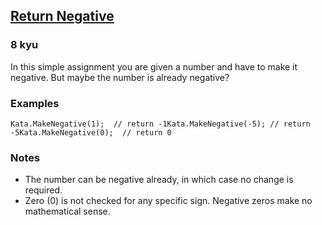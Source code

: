 <h2><a href=https://www.codewars.com/kata/55685cd7ad70877c23000102/train/csharp target="_blank">Return Negative</a></h2><h3>8 kyu</h3><p>In this simple assignment you are given a number and have to make it negative. But maybe the number is already negative?</p><h3 id="examples">Examples</h3><pre style="display: none;"><code class="language-text">Input:  1  =&gt;  Output: -1Input: -5  =&gt;  Output: -5Input:  0  =&gt;  Output:  0</code></pre><pre style="display: none;"><code class="language-c"><span class="cm-variable">makeNegative</span>(<span class="cm-number">1</span>);  <span class="cm-comment">// return -1</span><span class="cm-variable">makeNegative</span>(<span class="cm-operator">-</span><span class="cm-number">5</span>); <span class="cm-comment">// return -5</span><span class="cm-variable">makeNegative</span>(<span class="cm-number">0</span>);  <span class="cm-comment">// return 0</span></code></pre><pre style="display: none;"><code class="language-d"><span class="cm-variable">makeNegative</span>(<span class="cm-number">1</span>);  <span class="cm-comment">// return -1</span><span class="cm-variable">makeNegative</span>(<span class="cm-operator">-</span><span class="cm-number">5</span>); <span class="cm-comment">// return -5</span><span class="cm-variable">makeNegative</span>(<span class="cm-number">0</span>);  <span class="cm-comment">// return 0</span></code></pre><pre style="display: none;"><code class="language-cfml"><span class="cm-variable">makeNegative</span>(<span class="cm-number">1</span>);  <span class="cm-comment">// return -1</span><span class="cm-variable">makeNegative</span>(<span class="cm-operator">-</span><span class="cm-number">5</span>); <span class="cm-comment">// return -5</span><span class="cm-variable">makeNegative</span>(<span class="cm-number">0</span>);  <span class="cm-comment">// return 0</span></code></pre><pre><code class="language-csharp"><span class="cm-variable">Kata</span>.<span class="cm-variable">MakeNegative</span>(<span class="cm-number">1</span>);  <span class="cm-comment">// return -1</span><span class="cm-variable">Kata</span>.<span class="cm-variable">MakeNegative</span>(<span class="cm-operator">-</span><span class="cm-number">5</span>); <span class="cm-comment">// return -5</span><span class="cm-variable">Kata</span>.<span class="cm-variable">MakeNegative</span>(<span class="cm-number">0</span>);  <span class="cm-comment">// return 0</span></code></pre><pre style="display: none;"><code class="language-java"><span class="cm-variable">Kata</span>.<span class="cm-variable">makeNegative</span>(<span class="cm-number">1</span>);  <span class="cm-comment">// return -1</span><span class="cm-variable">Kata</span>.<span class="cm-variable">makeNegative</span>(<span class="cm-operator">-</span><span class="cm-number">5</span>); <span class="cm-comment">// return -5</span><span class="cm-variable">Kata</span>.<span class="cm-variable">makeNegative</span>(<span class="cm-number">0</span>);  <span class="cm-comment">// return 0</span></code></pre><pre style="display: none;"><code class="language-crystal"><span class="cm-variable">make_negative</span>(<span class="cm-number">1</span>);  <span class="cm-comment"># return -1</span><span class="cm-variable">make_negative</span>(<span class="cm-operator">-</span><span class="cm-number">5</span>); <span class="cm-comment"># return -5</span><span class="cm-variable">make_negative</span>(<span class="cm-number">0</span>);  <span class="cm-comment"># return 0</span></code></pre><pre style="display: none;"><code class="language-r"><span class="cm-variable">make_negative</span>(<span class="cm-number">1</span>)<span class="cm-semi">;</span>  <span class="cm-comment"># return -1</span><span class="cm-variable">make_negative</span>(<span class="cm-operator">-</span><span class="cm-number">5</span>)<span class="cm-semi">;</span> <span class="cm-comment"># return -5</span><span class="cm-variable">make_negative</span>(<span class="cm-number">0</span>)<span class="cm-semi">;</span>  <span class="cm-comment"># return 0</span></code></pre><pre style="display: none;"><code class="language-python"><span class="cm-variable">make_negative</span>(<span class="cm-number">1</span>);  <span class="cm-comment"># return -1</span><span class="cm-variable">make_negative</span>(<span class="cm-operator">-</span><span class="cm-number">5</span>); <span class="cm-comment"># return -5</span><span class="cm-variable">make_negative</span>(<span class="cm-number">0</span>);  <span class="cm-comment"># return 0</span></code></pre><pre style="display: none;"><code class="language-javascript"><span class="cm-variable">makeNegative</span>(<span class="cm-number">1</span>);    <span class="cm-comment">// return -1</span><span class="cm-variable">makeNegative</span>(<span class="cm-operator">-</span><span class="cm-number">5</span>);   <span class="cm-comment">// return -5</span><span class="cm-variable">makeNegative</span>(<span class="cm-number">0</span>);    <span class="cm-comment">// return 0</span><span class="cm-variable">makeNegative</span>(<span class="cm-number">0.12</span>); <span class="cm-comment">// return -0.12</span></code></pre><pre style="display: none;"><code class="language-dart"><span class="cm-variable">makeNegative</span>(<span class="cm-number">1</span>);    <span class="cm-comment">// return -1</span><span class="cm-variable">makeNegative</span>(<span class="cm-operator">-</span><span class="cm-number">5</span>);   <span class="cm-comment">// return -5</span><span class="cm-variable">makeNegative</span>(<span class="cm-number">0</span>);    <span class="cm-comment">// return 0</span><span class="cm-variable">makeNegative</span>(<span class="cm-number">0.12</span>); <span class="cm-comment">// return -0.12</span></code></pre><pre style="display: none;"><code class="language-typescript"><span class="cm-variable">makeNegative</span>(<span class="cm-number">1</span>);  <span class="cm-comment">// return -1</span><span class="cm-variable">makeNegative</span>(<span class="cm-operator">-</span><span class="cm-number">5</span>); <span class="cm-comment">// return -5</span><span class="cm-variable">makeNegative</span>(<span class="cm-number">0</span>);  <span class="cm-comment">// return 0</span></code></pre><pre style="display: none;"><code class="language-cpp"><span class="cm-variable">makeNegative</span>(<span class="cm-number">1</span>);  <span class="cm-comment">// return -1</span><span class="cm-variable">makeNegative</span>(<span class="cm-operator">-</span><span class="cm-number">5</span>); <span class="cm-comment">// return -5</span><span class="cm-variable">makeNegative</span>(<span class="cm-number">0</span>);  <span class="cm-comment">// return 0</span></code></pre><pre style="display: none;"><code class="language-haskell"><span class="cm-variable">makeNegative</span>    <span class="cm-number">1</span> <span class="cm-comment">-- return -1</span><span class="cm-variable">makeNegative</span> (<span class="cm-builtin">-</span><span class="cm-number">5</span>) <span class="cm-comment">-- return -5</span><span class="cm-variable">makeNegative</span>    <span class="cm-number">0</span> <span class="cm-comment">-- return 0</span><span class="cm-variable">makeNegative</span> <span class="cm-number">0.12</span> <span class="cm-comment">-- return -0.12</span></code></pre><pre style="display: none;"><code class="language-ruby"><span class="cm-variable">makeNegative</span>(<span class="cm-number">1</span>);  <span class="cm-comment"># return -1</span><span class="cm-variable">makeNegative</span>(<span class="cm-operator">-</span><span class="cm-number">5</span>); <span class="cm-comment"># return -5</span><span class="cm-variable">makeNegative</span>(<span class="cm-number">0</span>);  <span class="cm-comment"># return 0</span></code></pre><pre style="display: none;"><code class="language-coffeescript"><span class="cm-variable">makeNegative</span> <span class="cm-number">1</span>    <span class="cm-comment"># return -1</span><span class="cm-variable">makeNegative</span> <span class="cm-number">-5</span>   <span class="cm-comment"># return -5</span><span class="cm-variable">makeNegative</span> <span class="cm-number">0</span>    <span class="cm-comment"># return 0</span></code></pre><pre style="display: none;"><code class="language-elixir"><span class="cm-variable">make_negative</span> <span class="cm-number">1</span>    <span class="cm-comment"># return -1</span><span class="cm-variable">make_negative</span> <span class="cm-operator">-</span><span class="cm-number">5</span>   <span class="cm-comment"># return -5</span><span class="cm-variable">make_negative</span> <span class="cm-number">0</span>    <span class="cm-comment"># return 0</span></code></pre><pre style="display: none;"><code class="language-go"><span class="cm-variable">MakeNegative</span>(<span class="cm-number">1</span>)    <span class="cm-comment">// return -1</span><span class="cm-variable">MakeNegative</span>(<span class="cm-operator">-</span><span class="cm-number">5</span>)   <span class="cm-comment">// return -5</span><span class="cm-variable">MakeNegative</span>(<span class="cm-number">0</span>)    <span class="cm-comment">// return 0</span></code></pre><pre style="display: none;"><code class="language-julia"><span class="cm-variable">Kata</span><span class="cm-operator">.</span><span class="cm-variable">makenegative</span>(<span class="cm-number">1</span>)  <span class="cm-comment"># return -1</span><span class="cm-variable">Kata</span><span class="cm-operator">.</span><span class="cm-variable">makenegative</span>(<span class="cm-operator">-</span><span class="cm-number">5</span>) <span class="cm-comment"># return -5</span><span class="cm-variable">Kata</span><span class="cm-operator">.</span><span class="cm-variable">makenegative</span>(<span class="cm-number">0</span>)  <span class="cm-comment"># return 0</span></code></pre><pre style="display: none;"><code class="language-kotlin"><span class="cm-variable">Kata</span>().<span class="cm-variable">makeNegative</span>(<span class="cm-number">1</span>)  <span class="cm-comment">// return -1</span><span class="cm-variable">Kata</span>().<span class="cm-variable">makeNegative</span>(<span class="cm-operator">-</span><span class="cm-number">5</span>) <span class="cm-comment">// return -5</span><span class="cm-variable">Kata</span>().<span class="cm-variable">makeNegative</span>(<span class="cm-number">0</span>)  <span class="cm-comment">// return 0</span></code></pre><pre style="display: none;"><code class="language-nasm">make_negative(<span class="cm-number">1</span>)<span class="cm-comment">;    // return -1</span>make_negative(-<span class="cm-number">5</span>)<span class="cm-comment">;   // return -5</span>make_negative(<span class="cm-number">0</span>)<span class="cm-comment">;    // return 0</span></code></pre><pre style="display: none;"><code class="language-groovy"><span class="cm-variable">Kata</span>.<span class="cm-property">makeNegative</span>(<span class="cm-number">1</span>)    <span class="cm-comment">// return -1</span><span class="cm-variable">Kata</span>.<span class="cm-property">makeNegative</span>(<span class="cm-operator">-</span><span class="cm-number">5</span>)   <span class="cm-comment">// return -5</span><span class="cm-variable">Kata</span>.<span class="cm-property">makeNegative</span>(<span class="cm-number">0</span>)    <span class="cm-comment">// return 0</span></code></pre><pre style="display: none;"><code class="language-php"><span class="cm-variable">makeNegative</span>(<span class="cm-number">1</span>)    <span class="cm-comment">// return -1</span><span class="cm-variable">makeNegative</span>(<span class="cm-operator">-</span><span class="cm-number">5</span>)   <span class="cm-comment">// return -5</span><span class="cm-variable">makeNegative</span>(<span class="cm-number">0</span>)    <span class="cm-comment">// return 0</span><span class="cm-variable">makeNegative</span>(<span class="cm-number">0.12</span>) <span class="cm-comment">// return -0.12</span></code></pre><pre style="display: none;"><code class="language-racket"><span class="cm-bracket">(</span><span class="cm-variable">make-negative</span> <span class="cm-number">1</span><span class="cm-bracket">)</span>    <span class="cm-comment">; -1</span><span class="cm-bracket">(</span><span class="cm-variable">make-negative</span> <span class="cm-variable">-5</span><span class="cm-bracket">)</span>   <span class="cm-comment">; -5</span><span class="cm-bracket">(</span><span class="cm-variable">make-negative</span> <span class="cm-number">0</span><span class="cm-bracket">)</span>    <span class="cm-comment">; 0</span><span class="cm-bracket">(</span><span class="cm-variable">make-negative</span> <span class="cm-number">0.12</span><span class="cm-bracket">)</span> <span class="cm-comment">; -0.12</span></code></pre><pre style="display: none;"><code class="language-rust"><span class="cm-variable">make_negative</span>(<span class="cm-number">1</span>);  <span class="cm-comment">// return -1 </span><span class="cm-variable">make_negative</span>(<span class="cm-operator">-</span><span class="cm-number">5</span>); <span class="cm-comment">// return -5</span><span class="cm-variable">make_negative</span>(<span class="cm-number">0</span>);  <span class="cm-comment">// return 0</span></code></pre><pre style="display: none;"><code class="language-scala"><span class="cm-variable">Negative</span>.<span class="cm-variable">makeNegative</span>(<span class="cm-number">1</span>)  <span class="cm-comment">// return -1</span><span class="cm-variable">Negative</span>.<span class="cm-variable">makeNegative</span>(<span class="cm-operator">-</span><span class="cm-number">5</span>) <span class="cm-comment">// return -5</span><span class="cm-variable">Negative</span>.<span class="cm-variable">makeNegative</span>(<span class="cm-number">0</span>)  <span class="cm-comment">// return 0</span></code></pre><pre style="display: none;"><code class="language-perl"><span class="cm-meta">Kata</span><span class="cm-operator">::</span><span class="cm-meta">make_negative</span>(<span class="cm-number">1</span>)     <span class="cm-comment"># return -1</span><span class="cm-meta">Kata</span><span class="cm-operator">::</span><span class="cm-meta">make_negative</span>(<span class="cm-operator">-</span><span class="cm-number">5</span>)    <span class="cm-comment"># return -5</span><span class="cm-meta">Kata</span><span class="cm-operator">::</span><span class="cm-meta">make_negative</span>(<span class="cm-number">0</span>)     <span class="cm-comment"># return 0</span><span class="cm-meta">Kata</span><span class="cm-operator">::</span><span class="cm-meta">make_negative</span>(<span class="cm-number">0.12</span>); <span class="cm-comment"># return -0.12</span></code></pre><pre style="display: none;"><code class="language-cobol">        MAKE-NEGATIVE <span class="cm-number">1</span>      <span class="cm-comment">* RESULT = -1</span>        MAKE-NEGATIVE <span class="cm-number">-5</span>      <span class="cm-comment">* RESULT = -5</span>        MAKE-NEGATIVE <span class="cm-number">0</span>      <span class="cm-comment">* RESULT = 0</span></code></pre><pre style="display: none;"><code class="language-clojure"><span class="cm-bracket">(</span><span class="cm-builtin">make-negative</span>  <span class="cm-number">1</span><span class="cm-bracket">)</span>  <span class="cm-comment">; return -1</span><span class="cm-bracket">(</span><span class="cm-builtin">make-negative</span>  <span class="cm-number">-5</span><span class="cm-bracket">)</span> <span class="cm-comment">; return -5</span><span class="cm-bracket">(</span><span class="cm-builtin">make-negative</span>  <span class="cm-number">0</span><span class="cm-bracket">)</span>  <span class="cm-comment">; return 0</span></code></pre><h3 id="notes">Notes</h3><ul><li>The number can be negative already, in which case no change is required.</li><li>Zero (0) is not checked for any specific sign. Negative zeros make no mathematical sense.</li></ul>